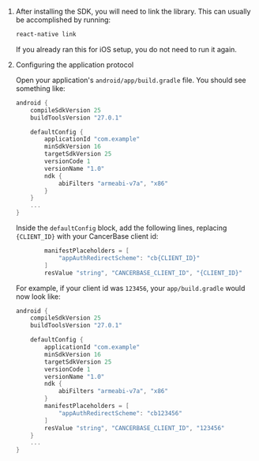 1. After installing the SDK, you will need to link the library.  This can usually be accomplished by running:

    ```bash
    react-native link
    ```

    If you already ran this for iOS setup, you do not need to run it again.

1. Configuring the application protocol

    Open your application's `android/app/build.gradle` file.  You should see something like:

    ```groovy
    android {
        compileSdkVersion 25
        buildToolsVersion "27.0.1"

        defaultConfig {
            applicationId "com.example"
            minSdkVersion 16
            targetSdkVersion 25
            versionCode 1
            versionName "1.0"
            ndk {
                abiFilters "armeabi-v7a", "x86"
            }
        }
        ...
    }
    ```
    Inside the `defaultConfig` block, add the following lines, replacing `{CLIENT_ID}` with your CancerBase client id:

    ```groovy
            manifestPlaceholders = [
                "appAuthRedirectScheme": "cb{CLIENT_ID}"
            ]
            resValue "string", "CANCERBASE_CLIENT_ID", "{CLIENT_ID}"
     ```
     
     For example, if your client id was `123456`, your `app/build.gradle` would now look like:

    ```gradle
    android {
        compileSdkVersion 25
        buildToolsVersion "27.0.1"

        defaultConfig {
            applicationId "com.example"
            minSdkVersion 16
            targetSdkVersion 25
            versionCode 1
            versionName "1.0"
            ndk {
                abiFilters "armeabi-v7a", "x86"
            }
            manifestPlaceholders = [
                "appAuthRedirectScheme": "cb123456"
            ]
            resValue "string", "CANCERBASE_CLIENT_ID", "123456"
        }
        ...
    }
    ```
